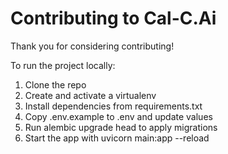 # Contributing to Cal-C.Ai

Thank you for considering contributing!  

To run the project locally:
1. Clone the repo
2. Create and activate a virtualenv
3. Install dependencies from requirements.txt
4. Copy .env.example to .env and update values
5. Run alembic upgrade head to apply migrations
6. Start the app with uvicorn main:app --reload

